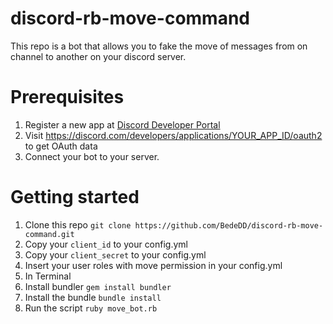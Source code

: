 # discord-rb-move-command

This repo is a bot that allows you to fake the move of messages from on channel to another on your discord server.

# Prerequisites

1. Register a new app at [Discord Developer Portal](https://discord.com/developers/applications)
2. Visit https://discord.com/developers/applications/YOUR_APP_ID/oauth2 to get OAuth data
3. Connect your bot to your server.

# Getting started

1. Clone this repo `git clone https://github.com/BedeDD/discord-rb-move-command.git`
2. Copy your `client_id` to your config.yml
3. Copy your `client_secret` to your config.yml
4. Insert your user roles with move permission in your config.yml
5. In Terminal
6. Install bundler `gem install bundler`
7. Install the bundle `bundle install`
8. Run the script `ruby move_bot.rb`
